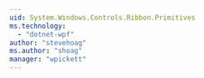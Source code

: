 ```yaml
---
uid: System.Windows.Controls.Ribbon.Primitives
ms.technology: 
  - "dotnet-wpf"
author: "stevehoag"
ms.author: "shoag"
manager: "wpickett"
---
```


